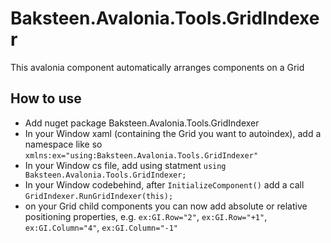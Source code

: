 # Baksteen.Avalonia.Tools.GridIndexer
This avalonia component automatically arranges components on a Grid

## How to use
- Add nuget package Baksteen.Avalonia.Tools.GridIndexer
- In your Window xaml (containing the Grid you want to autoindex), add a namespace like so `xmlns:ex="using:Baksteen.Avalonia.Tools.GridIndexer"`
- In your Window cs file, add using statment `using Baksteen.Avalonia.Tools.GridIndexer;`
- In your Window codebehind, after `InitializeComponent()` add a call `GridIndexer.RunGridIndexer(this);`
- on your Grid child components you can now add absolute or relative positioning properties, e.g. `ex:GI.Row="2"`, `ex:GI.Row="+1"`, `ex:GI.Column="4"`, `ex:GI.Column="-1"`

